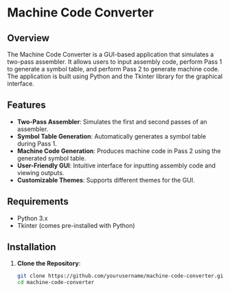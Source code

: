 # Machine Code Converter

## Overview
The Machine Code Converter is a GUI-based application that simulates a two-pass assembler. It allows users to input assembly code, perform Pass 1 to generate a symbol table, and perform Pass 2 to generate machine code. The application is built using Python and the Tkinter library for the graphical interface.

## Features
- **Two-Pass Assembler**: Simulates the first and second passes of an assembler.
- **Symbol Table Generation**: Automatically generates a symbol table during Pass 1.
- **Machine Code Generation**: Produces machine code in Pass 2 using the generated symbol table.
- **User-Friendly GUI**: Intuitive interface for inputting assembly code and viewing outputs.
- **Customizable Themes**: Supports different themes for the GUI.

## Requirements
- Python 3.x
- Tkinter (comes pre-installed with Python)

## Installation
1. **Clone the Repository**:
   ```bash
   git clone https://github.com/yourusername/machine-code-converter.git
   cd machine-code-converter

